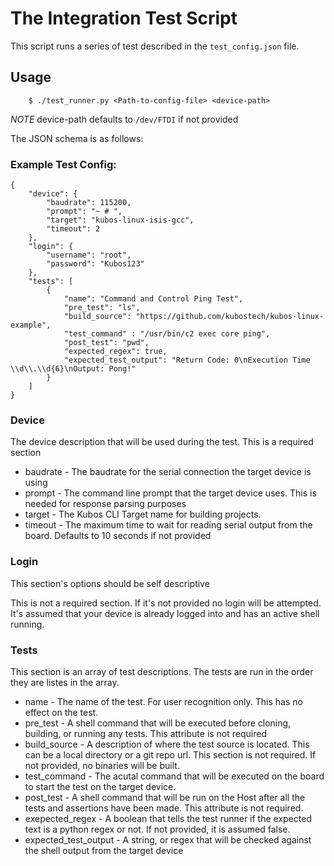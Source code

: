 # The Integration Test Script

This script runs a series of test described in the `test_config.json` file.

## Usage

        $ ./test_runner.py <Path-to-config-file> <device-path>

*NOTE* device-path defaults to `/dev/FTDI` if not provided

The JSON schema is as follows:

### Example Test Config:
```
{
    "device": {
        "baudrate": 115200,
        "prompt": "~ # ",
        "target": "kubos-linux-isis-gcc",
        "timeout": 2
    },
    "login": {
        "username": "root",
        "password": "Kubos123"
    },
    "tests": [
        {
            "name": "Command and Control Ping Test",
            "pre_test": "ls",
            "build_source": "https://github.com/kubostech/kubos-linux-example",
            "test_command" : "/usr/bin/c2 exec core ping",
            "post_test": "pwd",
            "expected_regex": true,
            "expected_test_output": "Return Code: 0\nExecution Time \\d\\.\\d{6}\nOutput: Pong!"
        }
    ]
}

```

### Device

The device description that will be used during the test. This is a required section

* baudrate - The baudrate for the serial connection the target device is using
* prompt - The command line prompt that the target device uses. This is needed for response parsing purposes
* target - The Kubos CLI Target name for building projects.
* timeout - The maximum time to wait for reading serial output from the board. Defaults to 10 seconds if not provided


### Login

This section's options should be self descriptive

This is not a required section. If it's not provided no login will be attempted.
It's assumed that your device is already logged into and has an active shell running.

### Tests

This section is an array of test descriptions. The tests are run in the order they are listes in the array.

* name - The name of the test. For user recognition only. This has no effect on the test.
* pre_test - A shell command that will be executed before cloning, building, or running any tests. This attribute is not required
* build_source - A description of where the test source is located. This can be a local directory or a git repo url. This section is not required. If not provided, no binaries will be built.
* test_command - The acutal command that will be executed on the board to start the test on the target device.
* post_test - A shell command that will be run on the Host after all the tests and assertions have been made.  This attribute is not required.
* exepected_regex - A boolean that tells the test runner if the expected text is a python regex or not. If not provided, it is assumed false.
* expected_test_output - A string, or regex that will be checked against the shell output from the target device


